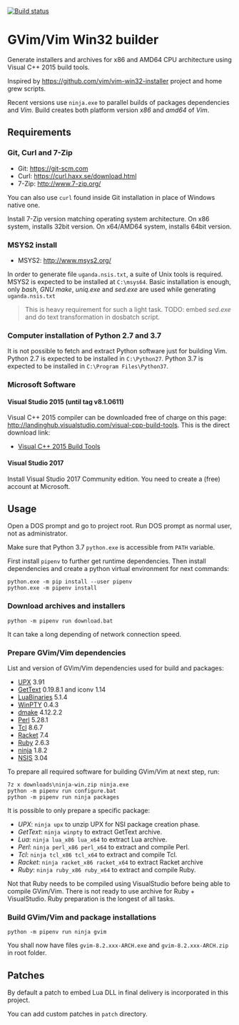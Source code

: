 [![Build status](https://ci.appveyor.com/api/projects/status/2arjuao3028n44p1?svg=true)](https://ci.appveyor.com/project/lboulard/vim-win32-build)

# GVim/Vim Win32 builder

Generate installers and archives for x86 and AMD64 CPU architecture using
Visual C++ 2015 build tools.

Inspired by <https://github.com/vim/vim-win32-installer> project and home grew
scripts.

Recent versions use `ninja.exe` to parallel builds of packages dependencies and
_Vim_. Build creates both platform version _x86_ and _amd64_ of _Vim_.

## Requirements

### Git, Curl and 7-Zip

- Git: <https://git-scm.com>
- Curl: <https://curl.haxx.se/download.html>
- 7-Zip: <http://www.7-zip.org/>

You can also use `curl` found inside Git installation in place of Windows
native one.

Install 7-Zip version matching operating system architecture. On x86 system,
installs 32bit version. On x64/AMD64 system, installs 64bit version.

### MSYS2 install

- MSYS2: <http://www.msys2.org/>

In order to generate file `uganda.nsis.txt`, a suite of Unix tools is required.
MSYS2 is expected to be installed at `C:\msys64`. Basic installation is enough,
only _bash_, _GNU make_, _uniq.exe_ and _sed.exe_ are used while generating
`uganda.nsis.txt`

> This is heavy requirement for such a light task.
> TODO: embed _sed.exe_ and do text transformation in dosbatch script.

### Computer installation of Python 2.7 and 3.7

It is not possible to fetch and extract Python software just for building Vim.
Python 2.7 is expected to be installed in `C:\Python27`. Python 3.7 is expected
to be installed in `C:\Program Files\Python37`.

### Microsoft Software

#### Visual Studio 2015 (until tag v8.1.0611)

Visual C++ 2015 compiler can be downloaded free of charge on this page:
<http://landinghub.visualstudio.com/visual-cpp-build-tools>. This is the direct
download link:

- [Visual C++ 2015 Build Tools](http://go.microsoft.com/fwlink/?LinkId=691126&fixForIE=.exe)

#### Visual Studio 2017

Install Visual Studio 2017 Community edition. You need to create a (free)
account at Microsoft.

## Usage

Open a DOS prompt and go to project root. Run DOS prompt as normal user, not as
administrator.

Make sure that Python 3.7 `python.exe` is accessible from `PATH` variable.

First install `pipenv` to further get runtime dependencies. Then install
dependencies and create a python virtual environment for next commands:

```dosbatch
python.exe -m pip install --user pipenv
python.exe -m pipenv install
```

### Download archives and installers

```dosbatch
python -m pipenv run download.bat
```

It can take a long depending of network connection speed.

### Prepare GVim/Vim dependencies

List and version of GVim/Vim dependencies used for build and packages:

- [UPX](http://upx.sourceforge.net/) 3.91
- [GetText](https://github.com/mlocati/gettext-iconv-windows) 0.19.8.1 and iconv 1.14
- [LuaBinaries](http://luabinaries.sourceforge.net/download.html) 5.1.4
- [WinPTY](https://github.com/rprichard/winpty) 0.4.3
- [dmake](https://cpan.metacpan.org/authors/id/S/SH/SHAY/) 4.12.2.2
- [Perl](http://www.perl.org) 5.28.1
- [Tcl](http://www.tcl.tk) 8.6.7
- [Racket](https://download.racket-lang.org/) 7.4
- [Ruby](https://www.ruby-lang.org/en/downloads/) 2.6.3
- [ninja](https://ninja-build.org) 1.8.2
- [NSIS](http://nsis.sourceforge.net) 3.04

To prepare all required software for building GVim/Vim at next step, run:

```dosbatch
7z x downloads\ninja-win.zip ninja.exe
python -m pipenv run configure.bat
python -m pipenv run ninja packages
```

It is possible to only prepare a specific package:
 - _UPX_: `ninja upx` to unzip UPX for NSI package creation phase.
 - _GetText_: `ninja winpty` to extract GetText archive.
 - _Lua_: `ninja lua_x86 lua_x64` to extract Lua archive.
 - _Perl_: `ninja perl_x86 perl_x64` to extract and compile Perl.
 - _Tcl_: `ninja tcl_x86 tcl_x64` to extract and compile Tcl.
 - _Racket_: `ninja racket_x86 racket_x64` to extract Racket archive
 - _Ruby_: `ninja ruby_x86 ruby_x64` to extract and compile Ruby.

Not that Ruby needs to be compiled using VisualStudio before being able to
compile GVim/Vim. There is not ready to use archive for Ruby + VisualStudio.
Ruby preparation is the longest of all tasks.

### Build GVim/Vim and package installations

```dosbatch
python -m pipenv run ninja gvim
```

You shall now have files `gvim-8.2.xxx-ARCH.exe` and `gvim-8.2.xxx-ARCH.zip` in
root folder.

## Patches

By default a patch to embed Lua DLL in final delivery is incorporated in this
project.

You can add custom patches in `patch` directory.
